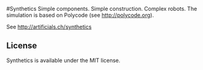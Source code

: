 #Synthetics
Simple components. Simple construction. Complex robots.
The simulation is based on Polycode (see http://polycode.org).

See http://artificials.ch/synthetics

## License
Synthetics is available under the MIT license.

